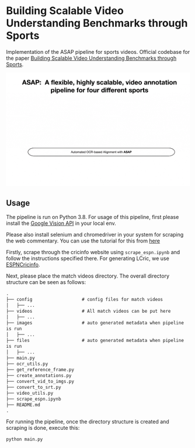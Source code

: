 # Building Scalable Video Understanding Benchmarks through Sports
Implementation of the ASAP pipeline for sports videos. Official codebase for the paper [Building Scalable Video Understanding Benchmarks through Sports](https://arxiv.org/abs/2301.06866).

![ASAP Pipeline](./resources/asap.gif)

## Usage

The pipeline is run on Python 3.8. For usage of this pipeline, first please install the [Google Vision API](https://cloud.google.com/vision) in your local env.

Please also install selenium and chromedriver in your system for scraping the web commentary. You can use the tutorial for this from [here](https://www.geeksforgeeks.org/how-to-install-selenium-tools-on-linux/)

Firstly, scrape through the cricinfo website using `scrape_espn.ipynb` and follow the instructions specified there. For generating LCric, we use [ESPNCricinfo](https://www.espncricinfo.com/).

Next, please place the match videos directory. The overall directory structure can be seen as follows:

    .
    ├── config                   # config files for match videos
    │   ├── ...
    ├── videos                   # All match videos can be put here         
    │   ├── ...               
    ├── images                   # auto generated metadata when pipeline is run
    │   ├── ...
    ├── files                    # auto generated metadata when pipeline is run
    │   ├── ...                  
    ├── main.py                  
    ├── ocr_utils.py
    ├── get_reference_frame.py
    ├── create_annotations.py
    ├── convert_vid_to_imgs.py
    ├── convert_to_srt.py
    ├── video_utils.py
    ├── scrape_espn.ipynb
    ├── README.md
    .


For running the pipeline, once the directory structure is created and scraping is done, execute this:

```
python main.py
```
